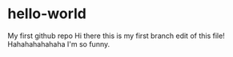 # hello-world
My first github repo
Hi there this is my first branch edit of this file! Hahahahahahaha I'm so funny.

